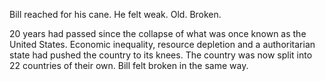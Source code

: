 Bill reached for his cane. He felt weak. Old. Broken.

20 years had passed since the collapse of what was once known as the United States. Economic inequality, resource depletion and a authoritarian state had pushed the country to its knees. The country was now split into 22 countries of their own. Bill felt broken in the same way.
